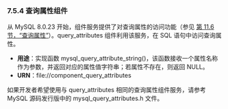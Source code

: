### 7.5.4 查询属性组件

从 MySQL 8.0.23 开始，组件服务提供了对查询属性的访问功能（参见 [第 11.6 节，“查询属性”](#116-查询属性)）。query_attributes 组件利用该服务，在 SQL 语句中访问查询属性。

- **用途**：实现函数 mysql_query_attribute_string()，该函数接收一个属性名称作为参数，并返回对应的属性值字符串；若属性不存在，则返回 NULL。
- **URN**：file://component_query_attributes

如果开发者希望使用与 query_attributes 相同的查询属性组件服务，请参考 MySQL 源码发行版中的 mysql_query_attributes.h 文件。